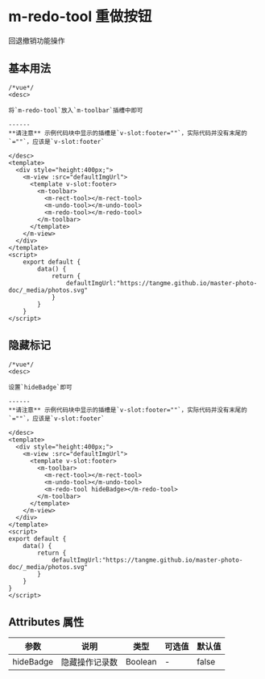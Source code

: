 # m-redo-tool 重做按钮
回退撤销功能操作

## 基本用法
```vue
/*vue*/
<desc>

将`m-redo-tool`放入`m-toolbar`插槽中即可

------
**请注意** 示例代码块中显示的插槽是`v-slot:footer=""`，实际代码并没有末尾的`=""`，应该是`v-slot:footer`

</desc>
<template>
  <div style="height:400px;">
  	<m-view :src="defaultImgUrl">
      <template v-slot:footer>
        <m-toolbar>
          <m-rect-tool></m-rect-tool>
          <m-undo-tool></m-undo-tool>
          <m-redo-tool></m-redo-tool>
        </m-toolbar>
      </template>
    </m-view>
  </div>
</template>
<script>
	export default {
		data() {
			return {
				defaultImgUrl:"https://tangme.github.io/master-photo-doc/_media/photos.svg"
			}
		}
	}
</script>
```

## 隐藏标记

```vue
/*vue*/
<desc>

设置`hideBadge`即可

------
**请注意** 示例代码块中显示的插槽是`v-slot:footer=""`，实际代码并没有末尾的`=""`，应该是`v-slot:footer`

</desc>
<template>
  <div style="height:400px;">
  	<m-view :src="defaultImgUrl">
      <template v-slot:footer>
        <m-toolbar>
          <m-rect-tool></m-rect-tool>
          <m-undo-tool></m-undo-tool>
          <m-redo-tool hideBadge></m-redo-tool>
        </m-toolbar>
      </template>
    </m-view>
  </div>
</template>
<script>
export default {
	data() {
		return {
			defaultImgUrl:"https://tangme.github.io/master-photo-doc/_media/photos.svg"
		}
	}
}
</script>
```



## Attributes 属性

| 参数      | 说明           | 类型    | 可选值 | 默认值 |
| --------- | -------------- | ------- | ------ | ------ |
| hideBadge | 隐藏操作记录数 | Boolean | -      | false  |

